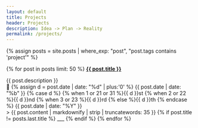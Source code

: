 ```yaml
---
layout: default
title: Projects
header: Projects
description: Idea -> Plan -> Reality
permalink: /projects/
---
```

{% assign posts = site.posts | where_exp: "post", "post.tags contains 'project'" %}

{% for post in posts limit: 50 %}
  <b><a href="{{ post.url }}">{{ post.title }}</a></b>
  <p style="text-align:left;">
    {{ post.description }}
    <span style="float:right;">
      📅 
      {% assign d = post.date | date: "%d" | plus:'0' %}
      {{ post.date | date: "%b" }} 
      {% case d %}
      {% when 1 or 21 or 31 %}{{ d }}st
      {% when 2 or 22 %}{{ d }}nd
      {% when 3 or 23 %}{{ d }}rd
      {% else %}{{ d }}th
      {% endcase %} 
      {{ post.date | date: "%Y" }}
    </span>
  </p>
  > {{ post.content | markdownify | strip | truncatewords: 35 }}
  {% if post.title != posts.last.title %}
  ___
  {% endif %}
{% endfor %}
